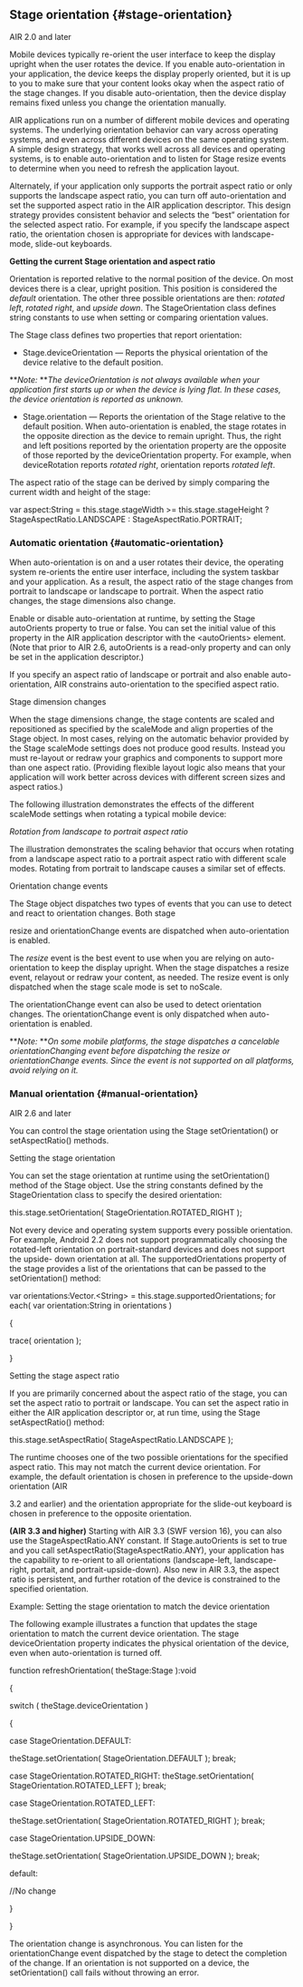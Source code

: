 ## Stage orientation {#stage-orientation}

AIR 2.0 and later

Mobile devices typically re-orient the user interface to keep the display upright when the user rotates the device. If you enable auto-orientation in your application, the device keeps the display properly oriented, but it is up to you to make sure that your content looks okay when the aspect ratio of the stage changes. If you disable auto-orientation, then the device display remains fixed unless you change the orientation manually.

AIR applications run on a number of different mobile devices and operating systems. The underlying orientation behavior can vary across operating systems, and even across different devices on the same operating system. A simple design strategy, that works well across all devices and operating systems, is to enable auto-orientation and to listen for Stage resize events to determine when you need to refresh the application layout.

Alternately, if your application only supports the portrait aspect ratio or only supports the landscape aspect ratio, you can turn off auto-orientation and set the supported aspect ratio in the AIR application descriptor. This design strategy provides consistent behavior and selects the “best” orientation for the selected aspect ratio. For example, if you specify the landscape aspect ratio, the orientation chosen is appropriate for devices with landscape-mode, slide-out keyboards.

**Getting the current Stage orientation and aspect ratio**

Orientation is reported relative to the normal position of the device. On most devices there is a clear, upright position. This position is considered the _default_ orientation. The other three possible orientations are then: _rotated left_, _rotated right_, and _upside down_. The StageOrientation class defines string constants to use when setting or comparing orientation values.

The Stage class defines two properties that report orientation:

*   Stage.deviceOrientation — Reports the physical orientation of the device relative to the default position.

**_Note:_ **_The deviceOrientation is not always available when your application first starts up or when the device is lying flat. In these cases, the device orientation is reported as unknown._

*   Stage.orientation — Reports the orientation of the Stage relative to the default position. When auto-orientation is enabled, the stage rotates in the opposite direction as the device to remain upright. Thus, the right and left positions reported by the orientation property are the opposite of those reported by the deviceOrientation property. For example, when deviceRotation reports _rotated right_, orientation reports _rotated left_.

The aspect ratio of the stage can be derived by simply comparing the current width and height of the stage:

var aspect:String = this.stage.stageWidth &gt;= this.stage.stageHeight ? StageAspectRatio.LANDSCAPE : StageAspectRatio.PORTRAIT;

### Automatic orientation {#automatic-orientation}

When auto-orientation is on and a user rotates their device, the operating system re-orients the entire user interface, including the system taskbar and your application. As a result, the aspect ratio of the stage changes from portrait to landscape or landscape to portrait. When the aspect ratio changes, the stage dimensions also change.

Enable or disable auto-orientation at runtime, by setting the Stage autoOrients property to true or false. You can set the initial value of this property in the AIR application descriptor with the &lt;autoOrients&gt; element. (Note that prior to AIR 2.6, autoOrients is a read-only property and can only be set in the application descriptor.)

If you specify an aspect ratio of landscape or portrait and also enable auto-orientation, AIR constrains auto-orientation to the specified aspect ratio.

Stage dimension changes

When the stage dimensions change, the stage contents are scaled and repositioned as specified by the scaleMode and align properties of the Stage object. In most cases, relying on the automatic behavior provided by the Stage scaleMode settings does not produce good results. Instead you must re-layout or redraw your graphics and components to support more than one aspect ratio. (Providing flexible layout logic also means that your application will work better across devices with different screen sizes and aspect ratios.)

The following illustration demonstrates the effects of the different scaleMode settings when rotating a typical mobile device:

_Rotation from landscape to portrait aspect ratio_

The illustration demonstrates the scaling behavior that occurs when rotating from a landscape aspect ratio to a portrait aspect ratio with different scale modes. Rotating from portrait to landscape causes a similar set of effects.

Orientation change events

The Stage object dispatches two types of events that you can use to detect and react to orientation changes. Both stage

resize and orientationChange events are dispatched when auto-orientation is enabled.

The _resize_ event is the best event to use when you are relying on auto-orientation to keep the display upright. When the stage dispatches a resize event, relayout or redraw your content, as needed. The resize event is only dispatched when the stage scale mode is set to noScale.

The orientationChange event can also be used to detect orientation changes. The orientationChange event is only dispatched when auto-orientation is enabled.

**_Note:_ **_On some mobile platforms, the stage dispatches a cancelable orientationChanging event before dispatching the resize or orientationChange events. Since the event is not supported on all platforms, avoid relying on it._

### Manual orientation {#manual-orientation}

AIR 2.6 and later

You can control the stage orientation using the Stage setOrientation() or setAspectRatio() methods.

Setting the stage orientation

You can set the stage orientation at runtime using the setOrientation() method of the Stage object. Use the string constants defined by the StageOrientation class to specify the desired orientation:

this.stage.setOrientation( StageOrientation.ROTATED_RIGHT );

Not every device and operating system supports every possible orientation. For example, Android 2.2 does not support programmatically choosing the rotated-left orientation on portrait-standard devices and does not support the upside- down orientation at all. The supportedOrientations property of the stage provides a list of the orientations that can be passed to the setOrientation() method:

var orientations:Vector.&lt;String&gt; = this.stage.supportedOrientations; for each( var orientation:String in orientations )

{

trace( orientation );

}

Setting the stage aspect ratio

If you are primarily concerned about the aspect ratio of the stage, you can set the aspect ratio to portrait or landscape. You can set the aspect ratio in either the AIR application descriptor or, at run time, using the Stage setAspectRatio() method:

this.stage.setAspectRatio( StageAspectRatio.LANDSCAPE );

The runtime chooses one of the two possible orientations for the specified aspect ratio. This may not match the current device orientation. For example, the default orientation is chosen in preference to the upside-down orientation (AIR

3.2 and earlier) and the orientation appropriate for the slide-out keyboard is chosen in preference to the opposite orientation.

**(AIR 3.3 and higher)** Starting with AIR 3.3 (SWF version 16), you can also use the StageAspectRatio.ANY constant. If Stage.autoOrients is set to true and you call setAspectRatio(StageAspectRatio.ANY), your application has the capability to re-orient to all orientations (landscape-left, landscape-right, portait, and portrait-upside-down). Also new in AIR 3.3, the aspect ratio is persistent, and further rotation of the device is constrained to the specified orientation.

Example: Setting the stage orientation to match the device orientation

The following example illustrates a function that updates the stage orientation to match the current device orientation. The stage deviceOrientation property indicates the physical orientation of the device, even when auto-orientation is turned off.

function refreshOrientation( theStage:Stage ):void

{

switch ( theStage.deviceOrientation )

{

case StageOrientation.DEFAULT:

theStage.setOrientation( StageOrientation.DEFAULT ); break;

case StageOrientation.ROTATED_RIGHT: theStage.setOrientation( StageOrientation.ROTATED_LEFT ); break;

case StageOrientation.ROTATED_LEFT:

theStage.setOrientation( StageOrientation.ROTATED_RIGHT ); break;

case StageOrientation.UPSIDE_DOWN:

theStage.setOrientation( StageOrientation.UPSIDE_DOWN ); break;

default:

//No change

}

}

The orientation change is asynchronous. You can listen for the orientationChange event dispatched by the stage to detect the completion of the change. If an orientation is not supported on a device, the setOrientation() call fails without throwing an error.